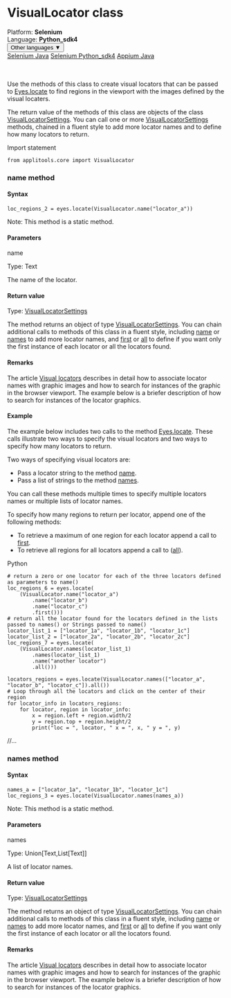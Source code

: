# VisualLocator class
<div class='platform-bar-container-div'><div class='platform-bar-div'>Platform:  <b> Selenium</b>
</div><div class='platform-bar-div'>Language: <b>Python_sdk4</b></div><div class='dropdown-button-container-div'><button class='sdk-language-dropdown-button'>Other languages ▼</button><div class='dropdown-content'>
<a href='../../selenium/java/visuallocator'>Selenium Java</a>
<a href='../../selenium/python_sdk4/visuallocator'>Selenium Python_sdk4</a>
<a href='../../appium/java/visuallocator'>Appium Java</a>
</div></div><br /><br /></div>




Use the methods of this class to create visual locators that can be passed to [Eyes.locate](#locate-method) to find regions in the viewport with the images defined by the visual locaters.

The return value of the methods of this class are objects of the class [VisualLocatorSettings](./visuallocatorsettings). You can call one or more [VisualLocatorSettings](./visuallocatorsettings) methods, chained in a fluent style to add more locator names and to define how many locators to return.

Import statement

    from applitools.core import VisualLocator
    	


### name method
#### Syntax


    loc_regions_2 = eyes.locate(VisualLocator.name("locator_a"))  

Note: This method is a static method.

#### Parameters

name

Type: Text

The name of the locator.

#### Return value

Type:  [VisualLocatorSettings](./visuallocatorsettings)

The method returns an object of type [VisualLocatorSettings](./visuallocatorsettings). You can chain additional calls to methods of this class in a fluent style, including [name](#name-method) or [names](#names-method) to add more locator names, and [first](#first-method) or [all](#all-method) to define if you want only the first instance of each locator or all the locators found.

#### Remarks


The article [Visual locators](https://applitools.com/docs/features/visual-locators.html) describes in detail how to associate locator names with graphic images and how to search for instances of the graphic in the browser viewport. The example below is a briefer description of how to search for instances of the locator graphics.

#### Example


The example below includes two calls to the method [Eyes.locate](#locate-method). These calls illustrate two ways to specify the visual locators and two ways to specify how many locators to return.

Two ways of specifying visual locators are:

*   Pass a locator string to the method [name](#name-method).
*   Pass a list of strings to the method [names](#names-method).

You can call these methods multiple times to specify multiple locators names or multiple lists of locator names.

To specify how many regions to return per locator, append one of the following methods:

*   To retrieve a maximum of one region for each locator append a call to [first](#first-method).
*   To retrieve all regions for all locators append a call to ([all](#all-method)).

Python

    # return a zero or one locator for each of the three locators defined as parameters to name()
    loc_regions_6 = eyes.locate(
        (VisualLocator.name("locator_a")
            .name("locator_b")
            .name("locator_c")
            .first()))
    # return all the locator found for the locators defined in the lists passed to names() or Strings passed to name()                   
    locator_list_1 = ["locator_1a", "locator_1b", "locator_1c"]
    locator_list_2 = ["locator_2a", "locator_2b", "locator_2c"]
    loc_regions_7 = eyes.locate(
        (VisualLocator.names(locator_list_1)
            .names(locator_list_1)
            .name("another locator")
            .all()))
    
    locators_regions = eyes.locate(VisualLocator.names(["locator_a", "locator_b", "locator_c"]).all())
    # Loop through all the locators and click on the center of their region
    for locator_info in locators_regions:
        for locator, region in locator_info:
            x = region.left + region.width/2
            y = region.top + region.height/2
            print("loc = ", locator, " x = ", x, " y = ", y)

//...

### names method
#### Syntax


    names_a = ["locator_1a", "locator_1b", "locator_1c"]
    loc_regions_3 = eyes.locate(VisualLocator.names(names_a))  

Note: This method is a static method.

#### Parameters

names

Type: Union\[Text,List\[Text\]\]

A list of locator names.

#### Return value

Type:  [VisualLocatorSettings](./visuallocatorsettings)

The method returns an object of type [VisualLocatorSettings](./visuallocatorsettings). You can chain additional calls to methods of this class in a fluent style, including [name](#name-method) or [names](#names-method) to add more locator names, and [first](#first-method) or [all](#all-method) to define if you want only the first instance of each locator or all the locators found.

#### Remarks


The article [Visual locators](https://applitools.com/docs/features/visual-locators.html) describes in detail how to associate locator names with graphic images and how to search for instances of the graphic in the browser viewport. The example below is a briefer description of how to search for instances of the locator graphics.
